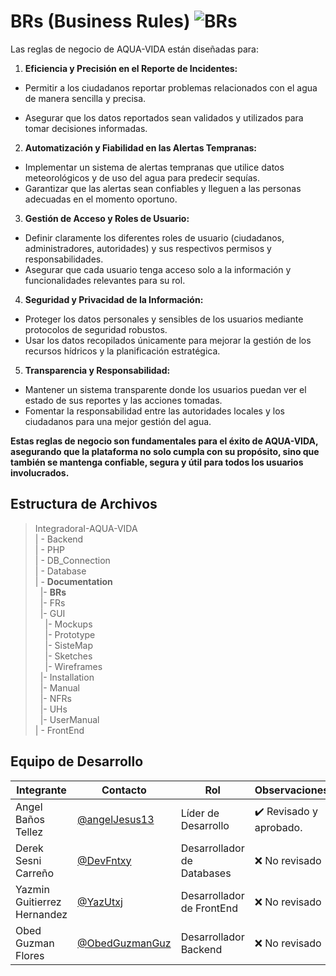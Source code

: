 # BRs (Business Rules) ![BRs](https://img.shields.io/badge/Microsoft_Word-2B579A?style=for-the-badge&logo=microsoft-word&logoColor=white)


Las reglas de negocio de AQUA-VIDA están diseñadas para:

1. **Eficiencia y Precisión en el Reporte de Incidentes:**

 - Permitir a los ciudadanos reportar problemas relacionados con el agua de manera sencilla y precisa.

 - Asegurar que los datos reportados sean validados y utilizados para tomar decisiones informadas.
2. **Automatización y Fiabilidad en las Alertas Tempranas:**

- Implementar un sistema de alertas tempranas que utilice datos meteorológicos y de uso del agua para predecir sequías.
- Garantizar que las alertas sean confiables y lleguen a las personas adecuadas en el momento oportuno.
3. **Gestión de Acceso y Roles de Usuario:**

- Definir claramente los diferentes roles de usuario (ciudadanos, administradores, autoridades) y sus respectivos permisos y responsabilidades.
- Asegurar que cada usuario tenga acceso solo a la información y funcionalidades relevantes para su rol.
4. **Seguridad y Privacidad de la Información:**

- Proteger los datos personales y sensibles de los usuarios mediante protocolos de seguridad robustos.
- Usar los datos recopilados únicamente para mejorar la gestión de los recursos hídricos y la planificación estratégica.
5. **Transparencia y Responsabilidad:**

- Mantener un sistema transparente donde los usuarios puedan ver el estado de sus reportes y las acciones tomadas.
- Fomentar la responsabilidad entre las autoridades locales y los ciudadanos para una mejor gestión del agua.

**Estas reglas de negocio son fundamentales para el éxito de AQUA-VIDA, asegurando que la plataforma no solo cumpla con su propósito, sino que también se mantenga confiable, segura y útil para todos los usuarios involucrados.**
## Estructura de Archivos

>IntegradoraI-AQUA-VIDA<br>
>| - Backend <br>
>| - PHP<br>
>| - DB_Connection<br>
>| - Database<br>
>| - **Documentation**<br>
> &nbsp;&nbsp;|- **BRs**<br>
> &nbsp;&nbsp;|- FRs<br>
> &nbsp;&nbsp;|- GUI<br>
> &nbsp;&nbsp;&nbsp;&nbsp;|- Mockups<br>
> &nbsp;&nbsp;&nbsp;&nbsp;|- Prototype<br>
> &nbsp;&nbsp;&nbsp;&nbsp;|- SisteMap<br>
> &nbsp;&nbsp;&nbsp;&nbsp;|- Sketches<br>
> &nbsp;&nbsp;&nbsp;&nbsp;|- Wireframes<br>
> &nbsp;&nbsp;|- Installation<br>
> &nbsp;&nbsp;|- Manual<br>
> &nbsp;&nbsp;|- NFRs<br>
> &nbsp;&nbsp;|- UHs<br>
> &nbsp;&nbsp;|- UserManual<br>
>| - FrontEnd <br>


## Equipo de Desarrollo

|Integrante|Contacto|Rol|Observaciones|
|------------|--------|---|---|
|Angel Baños Tellez|[@angelJesus13](https://github.com/angelJesus13)|Líder de Desarrollo|✔️ Revisado y aprobado.|
|Derek Sesni Carreño|[@DevFntxy](https://github.com/DevFntxy)|Desarrollador de Databases|❌ No revisado|
|Yazmin Guitierrez Hernandez|[@YazUtxj](https://github.com/YazUtxj)|Desarrollador de FrontEnd|❌ No revisado|
|Obed Guzman Flores|[@ObedGuzmanGuz](https://github.com/ObedGuzmanGuz)|Desarrollador Backend|❌ No revisado|
